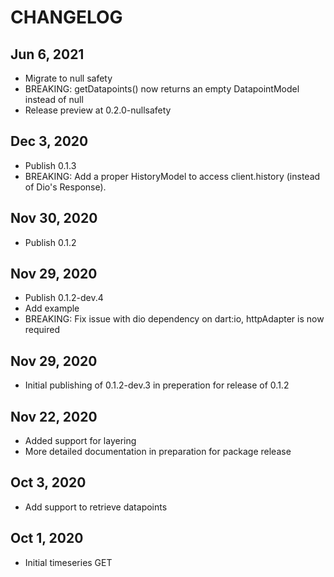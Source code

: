 # CHANGELOG

## Jun 6, 2021

* Migrate to null safety
* BREAKING: getDatapoints() now returns an empty DatapointModel instead of null
* Release preview at 0.2.0-nullsafety

## Dec 3, 2020

* Publish 0.1.3
* BREAKING: Add a proper HistoryModel to access client.history (instead of Dio's Response).
## Nov 30, 2020

* Publish 0.1.2
## Nov 29, 2020

* Publish 0.1.2-dev.4
* Add example 
* BREAKING: Fix issue with dio dependency on dart:io, httpAdapter is now required

## Nov 29, 2020

* Initial publishing of 0.1.2-dev.3 in preperation for release of 0.1.2

## Nov 22, 2020

* Added support for layering
* More detailed documentation in preparation for package release

## Oct 3, 2020

* Add support to retrieve datapoints

## Oct 1, 2020

* Initial timeseries GET
